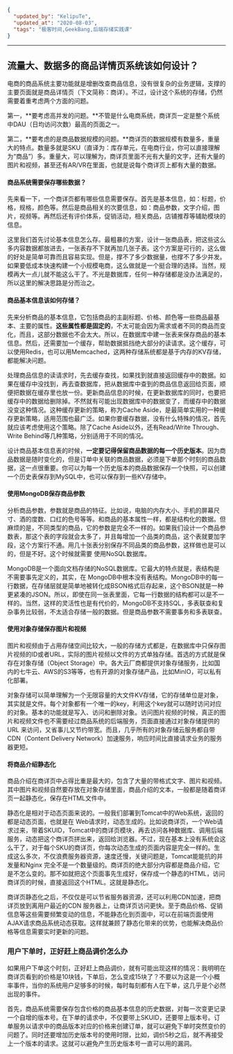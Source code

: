 ```json
{
  "updated_by": "KelipuTe",
  "updated_at": "2020-08-03",
  "tags": "极客时间,GeekBang,后端存储实践课"
}
```

---

## 流量大、数据多的商品详情页系统该如何设计？

电商的商品系统主要功能就是增删改查商品信息，没有很复杂的业务逻辑，支撑的主要页面就是商品详情页（下文简称：商详）。不过，设计这个系统的存储，仍然需要着重考虑两个方面的问题。

第一，**要考虑高并发的问题。**不管是什么电商系统，商详页一定是整个系统中DAU（日均访问次数）最高的页面之一。

第二，**要考虑的是商品数据规模的问题。**商详页的数据规模有数量多，重量大的特点。数量多就是SKU（直译为：库存单元，在电商行业，你可以直接理解为“商品”）多。重量大，可以理解为，商详页里面不光有大量的文字，还有大量的图片和视频，甚至还有AR/VR在里面，也就是说每个商详页上都有大量的数据。

#### 商品系统需要保存哪些数据？

先来看一下，一个商详页都有哪些信息需要保存。首先是基本信息，如：标题，价格，规格，颜色等。然后是商品相关的次要信息，如：商品参数，文字介绍，图片，视频等。再然后还有评价体系，促销活动，相关商品，店铺推荐等辅助模块的信息。

这里我们首先讨论基本信息怎么存。最粗暴的方案，设计一张商品表，把这些这么多内容数据都放进去，一张表存不下就再加几张子表。这个方案是可行的，这么做的好处是简单可靠而且容易实现。但是，撑不了多少数据量，也撑不了多少并发。如果要低成本快速构建一个小规模电商，这么做就是一个挺合理的选择。当然，规模再大一点儿就不能这么干了。不光是数据库，任何一种存储都是没办法满足的，所以这里的解决思路是分而治之。

#### 商品基本信息该如何存储？

先来分析商品的基本信息，它包括商品的主副标题、价格、颜色等一些商品最基本、主要的属性。**这些属性都是固定的**，不太可能会因为需求或者不同的商品而变化，而且，这部分数据也不会太大。所以，在数据库中建一张表来保存商品的基本信息。然后，还需要加一个缓存，帮助数据抵挡绝大部分的读请求。这个缓存，可以使用Redis，也可以用Memcached，这两种存储系统都是基于内存的KV存储，都能解决问题。

处理商品信息的读请求时，先去缓存查找，如果找到就直接返回缓存中的数据。如果在缓存中没找到，再去查数据库，把从数据库中查到的商品信息返回给页面，顺便把数据在缓存里也放一份。更新商品信息的时候，在更新数据库的同时，也要把缓存中的数据给删除掉。不然就有可能出现数据库中的数据变了，而缓存中的数据没变这种情况。这种缓存更新的策略，称为Cache Aside，是最简单实用的一种缓存更新策略，适用范围也最广泛。如果你要缓存数据，没有什么特殊的情况，首先就应该考虑使用这个策略。除了Cache Aside以外，还有Read/Write Through、Write Behind等几种策略，分别适用于不同的情况。

设计商品基本信息表的时候，**一定要记得保留商品数据的每一个历史版本**。因为商品数据是随时变化的，但是订单中关联的商品数据，必须是下单那个时刻的商品数据，这一点很重要。你可以为每一个历史版本的商品数据保存一个快照，可以创建一个历史表保存到MySQL中，也可以保存到一些KV存储中。

#### 使用MongoDB保存商品参数

分析商品参数，参数就是商品的特征。比如说，电脑的内存大小、手机的屏幕尺寸、酒的度数、口红的色号等等。和商品的基本属性一样，都是结构化的数据。但麻烦的是，不同类型的商品，它的参数是完全不一样的。如果我们设计一个商品参数表，那这个表的字段就会太多了，并且每增加一个品类的商品，这个表就要加字段，这个方案行不通。用几十张表分别保存不同品类的商品参数，这样做也是可以的，但是不好。这个时候就需要 使用NoSQL数据库。

MongoDB是一个面向文档存储的NoSQL数据库。它最大的特点就是，表结构是不需要事先定义的，其实，在 MongoDB中根本没有表结构。MongoDB中的每一行数据，在存储层就是简单地被转化成BSON格式后存起来，这个BSON就是一种更紧凑的JSON。所以，即使在同一张表里面，它每一行数据的结构都可以是不一样的。当然，这样的灵活性也是有代价的，MongoDB不支持SQL，多表联查和复杂事务比较弱，不太适合存储一般的数据。但是商品参数不需要事务和多表联查。

#### 使用对象存储保存图片和视频

图片和视频由于占用存储空间比较大，一般的存储方式都是，在数据库中只保存图片视频的ID或者URL，实际的图片视频以文件的方式单独存储。首选的方式就是保存在对象存储（Object Storage）中。各大云厂商都提供对象存储服务，比如国内的七牛云、AWS的S3等等，也有开源的对象存储产品，比如MinIO，可以私有化部署。

对象存储可以简单理解为一个无限容量的大文件KV存储，它的存储单位是对象，其实就是文件。每个对象都有一个唯一的key，利用这个key就可以随时访问对应的对象。基本的功能就是写入、访问和删除对象。访问图片视频的时候，真正的图片和视频文件也不需要经过商品系统的后端服务，页面直接通过对象存储提供的 URL 来访问，又省事儿又节约带宽。而且，几乎所有的对象存储云服务都自带CDN（Content Delivery  Network）加速服务，响应时间比直接请求业务的服务器更短。

#### 将商品介绍静态化

商品介绍在商详页中占得比重是最大的，包含了大量的带格式文字、图片和视频。其中图片和视频自然要存放在对象存储里面，商品介绍的文本，一般都是随着商详页一起静态化，保存在HTML文件中。

静态化是相对于动态页面来说的。一般我们部署到Tomcat中的Web系统，返回的都是动态页面，也就是在 Web请求时，动态生成的。比如说商详页，一个Web请求过来，带着SKUID，Tomcat中的商详页模块，再去访问各种数据库、调用后端服务，动态把这个商详页拼出来，返回给浏览器。不过，现在基本上没有系统会这么干了，对于每个SKU的商详页，你每次动态生成的页面内容是完全一样的。生成这么多次，不仅浪费服务器资源，速度还慢，关键问题是，Tomcat能能抗的并发量和Nginx  完全不是一个数量级的。商详页的绝大部分内容都是商品介绍，它是不怎么变的。那不如就把这个页面事先生成好，保存成一个静态的HTML，访问商详页的时候，直接返回这个HTML。这就是静态化。

商详页静态化之后，不仅仅是可以节省服务器资源，还可以利用CDN加速，把商详页放到离用户最近的CDN  服务器上，让商详页访问更快。至于商品价格、促销信息等这些需要频繁变动的信息，不能静态化到页面中，可以在前端页面使用AJAX请求商品系统动态获取。这样就兼顾了静态化带来的优势，也能解决商品价格等信息需要实时更新的问题。

### 用户下单时，正好赶上商品调价怎么办

如果用户下单这个时刻，正好赶上商品调价，就有可能出现这样的情况：我明明在商详页看到的价格是10块钱，下单后，怎么变成15块了？不要以为这是一个小概率事件，当你的系统用户足够多的时候，每时每刻都有人在下单，这几乎是个必然出现的事件。

首先，商品系统需要保存包含价格的商品基本信息的历史数据，对每一次变更记录一个自增的版本号。在下单的请求中，不仅要带上SKUID，还要带上版本号。订单服务以请求中的商品版本对应的价格来创建订单，就可以避免下单时突然变价的问题了。同时还要增加历史版本号的使用时限，比如，调价5秒之后，就不再接受上一个版本的请求。这就可以避免产生历史版本号一直可以用的漏洞。